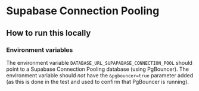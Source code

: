 # Supabase Connection Pooling

## How to run this locally

### Environment variables

The environment variable `DATABASE_URL_SUPAPABASE_CONNECTION_POOL` should point to a Supabase Connection Pooling database (using PgBouncer). The environment variable should _not_ have the `&pgbouncer=true` parameter added (as this is done in the test and used to confirm that PgBouncer is running).